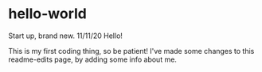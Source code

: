 # hello-world
Start up, brand new. 11/11/20
Hello!

This is my first coding thing, so be patient!
I've made some changes to this readme-edits page, by adding some info about me.
